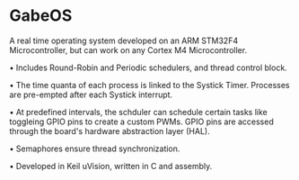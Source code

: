 # GabeOS
A real time operating system developed on an ARM STM32F4 Microcontroller, but can work on any Cortex M4 Microcontroller. 

•	Includes Round-Robin and Periodic schedulers, and thread control block.  

•	The time quanta of each process is linked to the Systick Timer. Processes are pre-empted after each Systick interrupt.

•	At predefined intervals, the schduler can schedule certain tasks like toggleing GPIO pins to create a custom PWMs. GPIO pins are accessed through the board's hardware abstraction layer (HAL).

•	Semaphores ensure thread synchronization.

•	Developed in Keil uVision, written in C and assembly.
